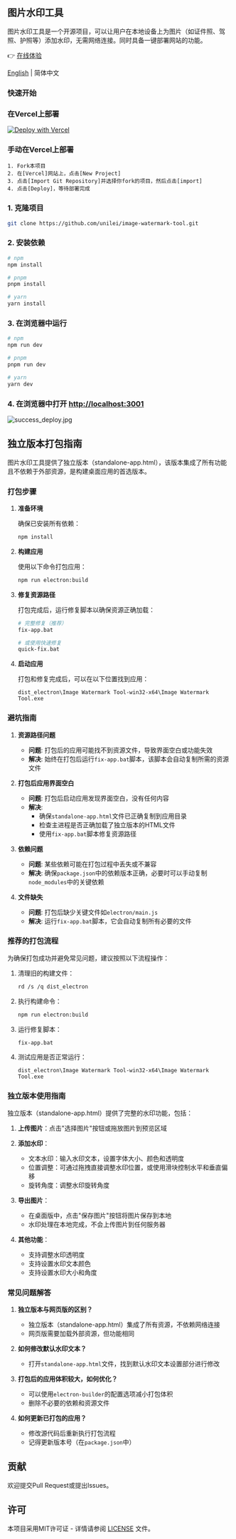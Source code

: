 ## 图片水印工具

图片水印工具是一个开源项目，可以让用户在本地设备上为图片（如证件照、驾照、护照等）添加水印，无需网络连接。同时具备一键部署网站的功能。

👉 [在线体验](https://watermark.aicompasspro.com)

[English](https://github.com/unilei/image-watermark-tool/blob/master/README.EN.md) | 简体中文

### 快速开始

### 在Vercel上部署
[![Deploy with Vercel](https://vercel.com/button)](https://vercel.com/new/clone?repository-url=https://github.com/unilei/image-watermark-tool.git&project-name=image-watermark-tool&repository-name=image-watermark-tool)

### 手动在Vercel上部署
```
1. Fork本项目
2. 在[Vercel]网站上，点击[New Project]
3. 点击[Import Git Repository]并选择你fork的项目，然后点击[import]
4. 点击[Deploy]，等待部署完成
```

### 1. 克隆项目

```bash
git clone https://github.com/unilei/image-watermark-tool.git
```

### 2. 安装依赖
```bash
# npm
npm install

# pnpm
pnpm install

# yarn
yarn install
```

### 3. 在浏览器中运行

```bash
# npm
npm run dev

# pnpm
pnpm run dev

# yarn
yarn dev
```

### 4. 在浏览器中打开 [http://localhost:3001](http://localhost:3001)
![success_deploy.jpg](https://www.aicompasspro.com/api/imghosting/file/b9e193a2375d8122c95af.png)

## 独立版本打包指南

图片水印工具提供了独立版本（standalone-app.html），该版本集成了所有功能且不依赖于外部资源，是构建桌面应用的首选版本。

### 打包步骤

1. **准备环境**

   确保已安装所有依赖：
   ```bash
   npm install
   ```

2. **构建应用**

   使用以下命令打包应用：
   ```bash
   npm run electron:build
   ```

3. **修复资源路径**

   打包完成后，运行修复脚本以确保资源正确加载：
   ```bash
   # 完整修复（推荐）
   fix-app.bat

   # 或使用快速修复
   quick-fix.bat
   ```

4. **启动应用**

   打包和修复完成后，可以在以下位置找到应用：
   ```
   dist_electron\Image Watermark Tool-win32-x64\Image Watermark Tool.exe
   ```

### 避坑指南

1. **资源路径问题**

   - **问题**: 打包后的应用可能找不到资源文件，导致界面空白或功能失效
   - **解决**: 始终在打包后运行`fix-app.bat`脚本，该脚本会自动复制所需的资源文件

2. **打包后应用界面空白**

   - **问题**: 打包后启动应用发现界面空白，没有任何内容
   - **解决**: 
     - 确保`standalone-app.html`文件已正确复制到应用目录
     - 检查主进程是否正确加载了独立版本的HTML文件
     - 使用`fix-app.bat`脚本修复资源路径

3. **依赖问题**

   - **问题**: 某些依赖可能在打包过程中丢失或不兼容
   - **解决**: 确保`package.json`中的依赖版本正确，必要时可以手动复制`node_modules`中的关键依赖

4. **文件缺失**

   - **问题**: 打包后缺少关键文件如`electron/main.js`
   - **解决**: 运行`fix-app.bat`脚本，它会自动复制所有必要的文件

### 推荐的打包流程

为确保打包成功并避免常见问题，建议按照以下流程操作：

1. 清理旧的构建文件：
   ```bash
   rd /s /q dist_electron
   ```

2. 执行构建命令：
   ```bash
   npm run electron:build
   ```

3. 运行修复脚本：
   ```bash
   fix-app.bat
   ```

4. 测试应用是否正常运行：
   ```
   dist_electron\Image Watermark Tool-win32-x64\Image Watermark Tool.exe
   ```

### 独立版本使用指南

独立版本（standalone-app.html）提供了完整的水印功能，包括：

1. **上传图片**：点击"选择图片"按钮或拖放图片到预览区域

2. **添加水印**：
   - 文本水印：输入水印文本，设置字体大小、颜色和透明度
   - 位置调整：可通过拖拽直接调整水印位置，或使用滑块控制水平和垂直偏移
   - 旋转角度：调整水印旋转角度

3. **导出图片**：
   - 在桌面版中，点击"保存图片"按钮将图片保存到本地
   - 水印处理在本地完成，不会上传图片到任何服务器

4. **其他功能**：
   - 支持调整水印透明度
   - 支持设置水印文本颜色
   - 支持设置水印大小和角度

### 常见问题解答

1. **独立版本与网页版的区别？**
   - 独立版本（standalone-app.html）集成了所有资源，不依赖网络连接
   - 网页版需要加载外部资源，但功能相同

2. **如何修改默认水印文本？**
   - 打开`standalone-app.html`文件，找到默认水印文本设置部分进行修改

3. **打包后的应用体积较大，如何优化？**
   - 可以使用`electron-builder`的配置选项减小打包体积
   - 删除不必要的依赖和资源文件

4. **如何更新已打包的应用？**
   - 修改源代码后重新执行打包流程
   - 记得更新版本号（在`package.json`中）

## 贡献

欢迎提交Pull Request或提出Issues。

## 许可

本项目采用MIT许可证 - 详情请参阅 [LICENSE](LICENSE) 文件。
